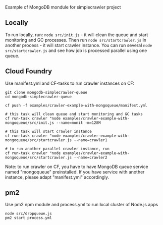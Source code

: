 Example of MongoDB mondule for simplecrawler project

## Locally

To run locally, run: `node src/init.js` - it will clean the queue and start monitoring and GC 
processes. Then run `node src/startcrawler.js` in another process - it will start crawler instance. 
You can run several `node src/startcrawler.js` and see how job is processed parallel using one queue. 

## Cloud Foundry

Use manifest.yml and CF-tasks to run crawler instances on CF:
```
git clone mongodb-simplecrawler-queue
cd mongodb-simplecrawler-queue

cf push -f examples/crawler-example-with-mongoqueue/manifest.yml

# this task will clean queue and start monitoring and GC tasks
cf run-task crawler "node examples/crawler-example-with-mongoqueue/src/init.js --name=monit -m=128M   

# this task will start crawler instance
cf run-task crawler "node examples/crawler-example-with-mongoqueue/src/startcrawler.js --name=crawler1 

# to run another parallel crawler instance, run
cf run-task crawler "node examples/crawler-example-with-mongoqueue/src/startcrawler.js --name=crawler2

```

Note: to run crawler on CF, you have to have MongoDB queue service named "mongoqueue" preinstalled. If 
you have service with another instance, please adapt "manifest.yml" accordingly.

## pm2
Use pm2 npm module and process.yml to run local cluster of Node.js apps

```
node src/dropqueue.js
pm2 start process.yml
```
